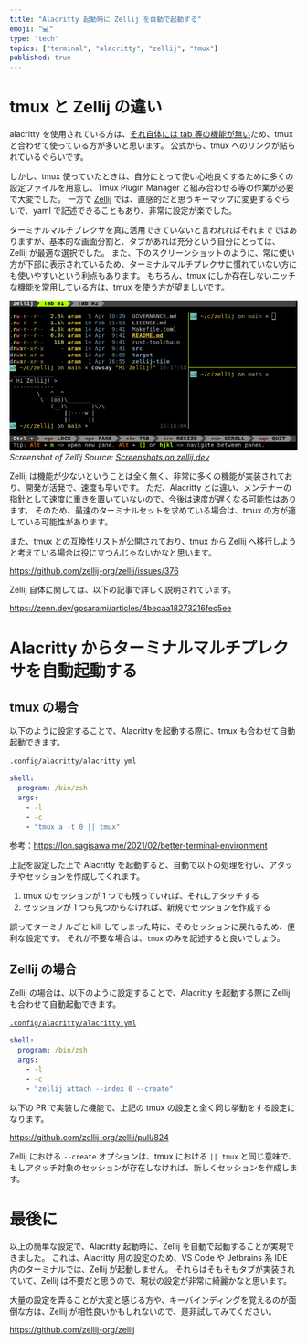 ```yaml
---
title: "Alacritty 起動時に Zellij を自動で起動する"
emoji: "💻"
type: "tech"
topics: ["terminal", "alacritty", "zellij", "tmux"]
published: true
---
```


# tmux と Zellij の違い

alacritty を使用されている方は、[それ自体には tab 等の機能が無い](https://github.com/alacritty/alacritty/blob/673710487afac8596a9f18fea9e04aeada32c2be/README.md?plain=1#L95-L101)ため、tmux と合わせて使っている方が多いと思います。
公式から、tmux へのリンクが貼られているぐらいです。

しかし、tmux 使っていたときは、自分にとって使い心地良くするために多くの設定ファイルを用意し、Tmux Plugin Manager と組み合わせる等の作業が必要で大変でした。
一方で [Zellij](https://github.com/zellij-org/zellij) では、直感的だと思うキーマップに変更するぐらいで、yaml で記述できることもあり、非常に設定が楽でした。

ターミナルマルチプレクサを真に活用できていないと言われればそれまでではありますが、基本的な画面分割と、タブがあれば充分という自分にとっては、Zellij が最適な選択でした。
また、下のスクリーンショットのように、常に使い方が下部に表示されているため、ターミナルマルチプレクサに慣れていない方にも使いやすいという利点もあります。
もちろん、tmux にしか存在しないニッチな機能を常用している方は、tmux を使う方が望ましいです。

![Screenshot of Zellij](/images/alacritty-and-zellij/zellij-preview.png)
*Screenshot of Zellij
Source: [Screenshots on zellij.dev](https://zellij.dev/screenshots/)*

Zellij は機能が少ないということは全く無く、非常に多くの機能が実装されており、開発が活発で、速度も早いです。
ただ、Alacritty とは違い、メンテナーの指針として速度に重きを置いていないので、今後は速度が遅くなる可能性はあります。
そのため、最速のターミナルセットを求めている場合は、tmux の方が適している可能性があります。

また、tmux との互換性リストが公開されており、tmux から Zellij へ移行しようと考えている場合は役に立つんじゃないかなと思います。

https://github.com/zellij-org/zellij/issues/376

Zellij 自体に関しては、以下の記事で詳しく説明されています。

https://zenn.dev/gosarami/articles/4becaa18273216fec5ee

# Alacritty からターミナルマルチプレクサを自動起動する

## tmux の場合

以下のように設定することで、Alacritty を起動する際に、tmux も合わせて自動起動できます。

`.config/alacritty/alacritty.yml`

```yaml
shell:
  program: /bin/zsh
  args:
    - -l
    - -c
    - "tmux a -t 0 || tmux"
```

参考：https://lon.sagisawa.me/2021/02/better-terminal-environment

上記を設定した上で Alacritty を起動すると、自動で以下の処理を行い、アタッチやセッションを作成してくれます。

1. tmux のセッションが 1 つでも残っていれば、それにアタッチする
2. セッションが 1 つも見つからなければ、新規でセッションを作成する

誤ってターミナルごと kill してしまった時に、そのセッションに戻れるため、便利な設定です。
それが不要な場合は、`tmux` のみを記述すると良いでしょう。

## Zellij の場合

Zellij の場合は、以下のように設定することで、Alacritty を起動する際に Zellij も合わせて自動起動できます。

[`.config/alacritty/alacritty.yml`](https://github.com/ken-matsui/dotfiles/blob/5426a08732a79711ccd77e573e6c781ed3a3e207/.config/alacritty/alacritty.yml#L133-L138)

```yaml
shell:
  program: /bin/zsh
  args:
    - -l
    - -c
    - "zellij attach --index 0 --create"
```

以下の PR で実装した機能で、上記の tmux の設定と全く同じ挙動をする設定になります。

https://github.com/zellij-org/zellij/pull/824

Zellij における `--create` オプションは、tmux における `|| tmux` と同じ意味で、もしアタッチ対象のセッションが存在しなければ、新しくセッションを作成します。

# 最後に

以上の簡単な設定で、Alacritty 起動時に、Zellij を自動で起動することが実現できました。
これは、Alacritty 用の設定のため、VS Code や Jetbrains 系 IDE 内のターミナルでは、Zellij が起動しません。
それらはそもそもタブが実装されていて、Zellij は不要だと思うので、現状の設定が非常に綺麗かなと思います。

大量の設定を弄ることが大変と感じる方や、キーバインディングを覚えるのが面倒な方は、Zellij が相性良いかもしれないので、是非試してみてください。

https://github.com/zellij-org/zellij
